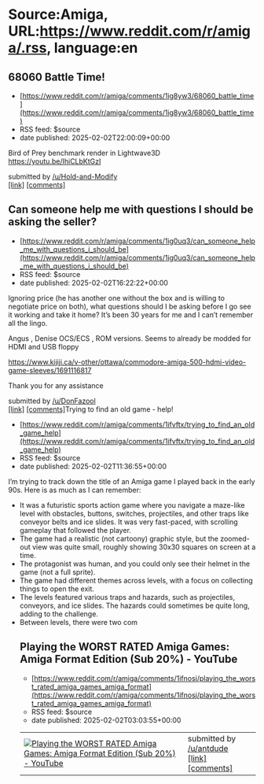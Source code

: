 # Source:Amiga, URL:https://www.reddit.com/r/amiga/.rss, language:en

## 68060 Battle Time!
 - [https://www.reddit.com/r/amiga/comments/1ig8yw3/68060_battle_time](https://www.reddit.com/r/amiga/comments/1ig8yw3/68060_battle_time)
 - RSS feed: $source
 - date published: 2025-02-02T22:00:09+00:00

<!-- SC_OFF --><div class="md"><p>Bird of Prey benchmark render in Lightwave3D<br/> <a href="https://youtu.be/IhiCLbKtGzI">https://youtu.be/IhiCLbKtGzI</a></p> </div><!-- SC_ON --> &#32; submitted by &#32; <a href="https://www.reddit.com/user/Hold-and-Modify"> /u/Hold-and-Modify </a> <br/> <span><a href="https://www.reddit.com/r/amiga/comments/1ig8yw3/68060_battle_time/">[link]</a></span> &#32; <span><a href="https://www.reddit.com/r/amiga/comments/1ig8yw3/68060_battle_time/">[comments]</a></span>

## Can someone help me with questions I should be asking the seller?
 - [https://www.reddit.com/r/amiga/comments/1ig0uq3/can_someone_help_me_with_questions_i_should_be](https://www.reddit.com/r/amiga/comments/1ig0uq3/can_someone_help_me_with_questions_i_should_be)
 - RSS feed: $source
 - date published: 2025-02-02T16:22:22+00:00

<!-- SC_OFF --><div class="md"><p>Ignoring price (he has another one without the box and is willing to negotiate price on both), what questions should I be asking before I go see it working and take it home? It’s been 30 years for me and I can’t remember all the lingo. </p> <p>Angus , Denise OCS/ECS , ROM versions. Seems to already be modded for HDMI and USB floppy </p> <p><a href="https://www.kijiji.ca/v-other/ottawa/commodore-amiga-500-hdmi-video-game-sleeves/1691116817">https://www.kijiji.ca/v-other/ottawa/commodore-amiga-500-hdmi-video-game-sleeves/1691116817</a></p> <p>Thank you for any assistance</p> </div><!-- SC_ON --> &#32; submitted by &#32; <a href="https://www.reddit.com/user/DonFazool"> /u/DonFazool </a> <br/> <span><a href="https://www.reddit.com/r/amiga/comments/1ig0uq3/can_someone_help_me_with_questions_i_should_be/">[link]</a></span> &#32; <span><a href="https://www.reddit.com/r/amiga/comments/1ig0uq3/can_someone_help_me_with_questions_i_should_be/">[comments]</a></s

## Trying to find an old game - help!
 - [https://www.reddit.com/r/amiga/comments/1ifvftx/trying_to_find_an_old_game_help](https://www.reddit.com/r/amiga/comments/1ifvftx/trying_to_find_an_old_game_help)
 - RSS feed: $source
 - date published: 2025-02-02T11:36:55+00:00

<!-- SC_OFF --><div class="md"><p>I’m trying to track down the title of an Amiga game I played back in the early 90s. Here is as much as I can remember:</p> <ul> <li>It was a futuristic sports action game where you navigate a maze-like level with obstacles, buttons, switches, projectiles, and other traps like conveyor belts and ice slides. It was very fast-paced, with scrolling gameplay that followed the player.</li> <li>The game had a realistic (not cartoony) graphic style, but the zoomed-out view was quite small, roughly showing 30x30 squares on screen at a time.</li> <li>The protagonist was human, and you could only see their helmet in the game (not a full sprite).</li> <li>The game had different themes across levels, with a focus on collecting things to open the exit.</li> <li>The levels featured various traps and hazards, such as projectiles, conveyors, and ice slides. The hazards could sometimes be quite long, adding to the challenge.</li> <li>Between levels, there were two com

## Playing the WORST RATED Amiga Games: Amiga Format Edition (Sub 20%) - YouTube
 - [https://www.reddit.com/r/amiga/comments/1ifnosj/playing_the_worst_rated_amiga_games_amiga_format](https://www.reddit.com/r/amiga/comments/1ifnosj/playing_the_worst_rated_amiga_games_amiga_format)
 - RSS feed: $source
 - date published: 2025-02-02T03:03:55+00:00

<table> <tr><td> <a href="https://www.reddit.com/r/amiga/comments/1ifnosj/playing_the_worst_rated_amiga_games_amiga_format/"> <img src="https://external-preview.redd.it/2lAirpdwyd-laYWhuP1SPDa14HfEJvCVa5P0hGMPHEc.jpg?width=320&amp;crop=smart&amp;auto=webp&amp;s=9a0928ce33d29cd99d27f79e5a84762124e14eba" alt="Playing the WORST RATED Amiga Games: Amiga Format Edition (Sub 20%) - YouTube" title="Playing the WORST RATED Amiga Games: Amiga Format Edition (Sub 20%) - YouTube" /> </a> </td><td> &#32; submitted by &#32; <a href="https://www.reddit.com/user/antdude"> /u/antdude </a> <br/> <span><a href="https://www.youtube.com/watch?v=L8CYthpfHvg">[link]</a></span> &#32; <span><a href="https://www.reddit.com/r/amiga/comments/1ifnosj/playing_the_worst_rated_amiga_games_amiga_format/">[comments]</a></span> </td></tr></table>

